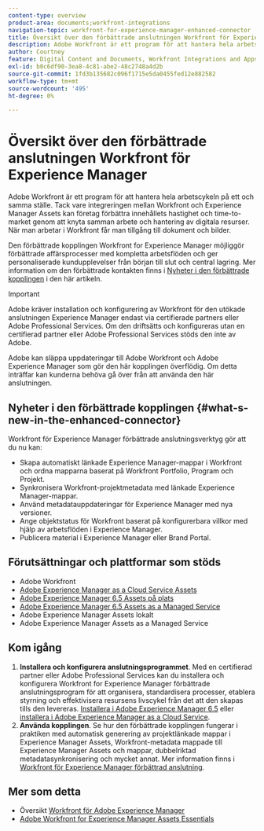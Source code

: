 ```yaml
---
content-type: overview
product-area: documents;workfront-integrations
navigation-topic: workfront-for-experience-manager-enhanced-connector
title: Översikt över den förbättrade anslutningen Workfront för Experience Manager
description: Adobe Workfront är ett program för att hantera hela arbetscykeln på ett och samma ställe. Tack vare integreringen mellan Workfront och Experience Manager Assets kan företag förbättra innehållets hastighet och time-to-market genom att knyta samman arbete och hantering av digitala resurser. När man arbetar i Workfront får man tillgång till dokument och bilder.
author: Courtney
feature: Digital Content and Documents, Workfront Integrations and Apps
exl-id: b0c6df90-3ea8-4c81-abe2-48c2748a4d2b
source-git-commit: 1fd3b135682c096f1715e5da0455fed12e882582
workflow-type: tm+mt
source-wordcount: '495'
ht-degree: 0%

---
```


# Översikt över den förbättrade anslutningen Workfront för Experience Manager

<!-- Audited: 01/2024 -->

Adobe Workfront är ett program för att hantera hela arbetscykeln på ett och samma ställe. Tack vare integreringen mellan Workfront och Experience Manager Assets kan företag förbättra innehållets hastighet och time-to-market genom att knyta samman arbete och hantering av digitala resurser. När man arbetar i Workfront får man tillgång till dokument och bilder.

Den förbättrade kopplingen Workfront for Experience Manager möjliggör förbättrade affärsprocesser med kompletta arbetsflöden och ger personaliserade kundupplevelser från början till slut och central lagring. Mer information om den förbättrade kontakten finns i [Nyheter i den förbättrade kopplingen](#what-s-new-in-the-enhanced-connector) i den här artikeln.

>[!IMPORTANT]
>
>Adobe kräver installation och konfigurering av Workfront för den utökade anslutningen Experience Manager endast via certifierade partners eller Adobe Professional Services. Om den driftsätts och konfigureras utan en certifierad partner eller Adobe Professional Services stöds den inte av Adobe.
>
>Adobe kan släppa uppdateringar till Adobe Workfront och Adobe Experience Manager som gör den här kopplingen överflödig. Om detta inträffar kan kunderna behöva gå över från att använda den här anslutningen.

## Nyheter i den förbättrade kopplingen {#what-s-new-in-the-enhanced-connector}

Workfront för Experience Manager förbättrade anslutningsverktyg gör att du nu kan:

* Skapa automatiskt länkade Experience Manager-mappar i Workfront och ordna mapparna baserat på Workfront Portfolio, Program och Projekt.
* Synkronisera Workfront-projektmetadata med länkade Experience Manager-mappar.
* Använd metadatauppdateringar för Experience Manager med nya versioner.
* Ange objektstatus för Workfront baserat på konfigurerbara villkor med hjälp av arbetsflöden i Experience Manager.
* Publicera material i Experience Manager eller Brand Portal.

## Förutsättningar och plattformar som stöds

* Adobe Workfront
* [Adobe Experience Manager as a Cloud Service Assets](https://helpx.adobe.com/legal/product-descriptions/adobe-experience-manager-cloud-service.html)
* [Adobe Experience Manager 6.5 Assets på plats](https://helpx.adobe.com/legal/product-descriptions/adobe-experience-manager-on-premise.html)
* [Adobe Experience Manager 6.5 Assets as a Managed Service](https://helpx.adobe.com/legal/product-descriptions/adobe-experience-manager-managed-services.html)
* Adobe Experience Manager Assets lokalt
* Adobe Experience Manager Assets as a Managed Service

## Kom igång

1. **Installera och konfigurera anslutningsprogrammet**. Med en certifierad partner eller Adobe Professional Services kan du installera och konfigurera Workfront for Experience Manager förbättrade anslutningsprogram för att organisera, standardisera processer, etablera styrning och effektivisera resursens livscykel från det att den skapas tills den levereras. [Installera i Adobe Experience Manager 6.5](https://experienceleague.adobe.com/docs/experience-manager-65/assets/integrations/workfront-integrations.html) eller [installera i Adobe Experience Manager as a Cloud Service](https://experienceleague.adobe.com/docs/experience-manager-cloud-service/assets/integrations/workfront-connector-install.html).
1. **Använda kopplingen**. Se hur den förbättrade kopplingen fungerar i praktiken med automatisk generering av projektlänkade mappar i Experience Manager Assets, Workfront-metadata mappade till Experience Manager Assets och mappar, dubbelriktad metadatasynkronisering och mycket annat. Mer information finns i [Workfront för Experience Manager förbättrad anslutning](../../../documents/workfront-and-experience-manager-integrations/workfront-for-experience-manager-enhanced-connector/workfront-for-aem-enhanced-connector.md).

## Mer som detta

* Översikt [Workfront för Adobe Experience Manager](https://www.workfront.com/integrations/adobe/experience-manager)
* [Adobe Workfront for Experience Manager Assets Essentials](../../../documents/adobe-workfront-for-experience-manager-assets-essentials/workfront-for-aem-asset-essentials.md)
